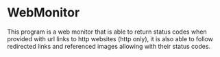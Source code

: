 # WebMonitor
This program is a web monitor that is able to return status codes when provided with url links to http websites (http only), it is also able to follow redirected links and referenced images allowing with their status codes.
